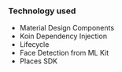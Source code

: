 ### Technology used
- Material Design Components
- Koin Dependency Injection
- Lifecycle
- Face Detection from ML Kit
- Places SDK
